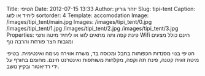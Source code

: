 Title: הטיפי
Date: 2012-07-15 13:33
Author: יזהר גוריון
Slug: tipi-tent
Caption: ליחיד או לזוג
sortorder: 4
Template: accomodation
Image: /images/tipi_tent/main.jpg
Images: /images/tipi_tent/0.jpg
        /images/tipi_tent/1.jpg
        /images/tipi_tent/2.jpg
        /images/tipi_tent/3.jpg
Properties: פינת קפה ותה
            מתאים לזוג או ליחיד
            מיטה וחצי
            Wifi חינם
            כולל מצעים ומגבות
            חצר פורחת והרבה נוף

הטיפי בנוי מסנדות הכפותות בחבל ומכוסה בד, משרה אווירה נעימה ואינטימית. בטיפי מיטה זוגית קטנה, פינת תה וקפה, מקלחות משותפות ואינטרנט חינם. מחומם בחורף על ידי רדיאטור ובקיץ נושב.
